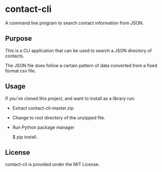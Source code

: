 # contact-cli

A command line program to search contact information from JSON.

## Purpose

This is a CLI application that can be used to search a JSON directory of contacts.

The JSON file does follow a certain pattern of data converted from a fixed format csv file.

## Usage

If you've cloned this project, and want to install as a library run:

* Extract contact-cli-master.zip

* Change to root directory of the unzipped file.

* Run Python package manager

    $ pip install .

## License

contact-cli is provided under the MIT License.